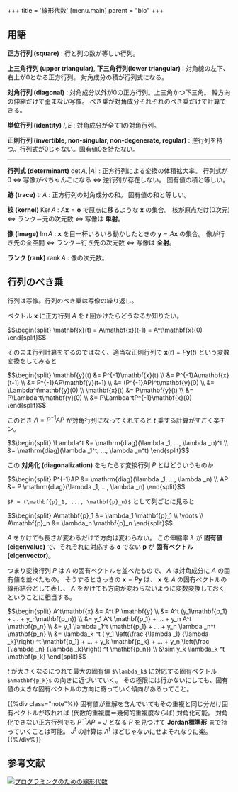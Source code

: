 +++
title = '線形代数'
[menu.main]
  parent = "bio"
+++

## 用語

**正方行列 (square)**
:   行と列の数が等しい行列。

**上三角行列 (upper triangular)**, **下三角行列(lower triangular)**
:   対角線の左下、右上が0となる正方行列。
    対角成分の積が行列式になる。

**対角行列 (diagonal)**
:   対角成分以外が0の正方行列。上三角かつ下三角。
    軸方向の伸縮だけで歪まない写像。
    べき乗が対角成分それぞれのべき乗だけで計算できる。

**単位行列 (identity)** $I, E$
:   対角成分が全て1の対角行列。

**正則行列 (invertible, non-singular, non-degenerate, regular)**
:   逆行列を持つ。行列式が0じゃない。固有値0を持たない。

------------------------------------------------------------------------

**行列式 (determinant)** $\mathrm{det}\, A, |A|$
:   正方行列による変換の体積拡大率。
    行列式が0 ⇔ 写像がぺちゃんこになる ⇔ 逆行列が存在しない。
    固有値の積と等しい。

**跡 (trace)** $\mathrm{tr}\, A$
:   正方行列の対角成分の和。
    固有値の和と等しい。

**核 (kernel)** $\mathrm{Ker}\, A$
:   $A\mathbf{x} = \mathbf{o}$ で原点に移るような
    $\mathbf{x}$ の集合。 核が原点だけ(0次元) ⇔ ランク＝元の次元数 ⇔ 写像は **単射**。

**像 (image)** $\mathrm{Im}\, A$
:   $\mathbf{x}$ を目一杯いろいろ動かしたときの
    $\mathbf{y} = A\mathbf{x}$ の集合。
    像が行き先の全空間 ⇔ ランク＝行き先の次元数 ⇔ 写像は **全射**。

**ランク (rank)** $\mathrm{rank}\, A$
:   像の次元数。

## 行列のべき乗

行列は写像。行列のべき乗は写像の繰り返し。

ベクトル $\mathbf{x}$ に正方行列 $A$ を
$t$ 回かけたらどうなるか知りたい。

<div>$$\begin{split}
\mathbf{x}(t) = A\mathbf{x}(t-1) = A^t\mathbf{x}(0)
\end{split}$$</div>

そのまま行列計算をするのではなく、適当な正則行列で
$\mathbf{x}(t) = P\mathbf{y}(t)$ という変数変換をしてみると

<div>$$\begin{split}
\mathbf{y}(t) &= P^{-1}\mathbf{x}(t) \\
              &= P^{-1}A\mathbf{x}(t-1) \\
              &= P^{-1}AP\mathbf{y}(t-1) \\
              &= (P^{-1}AP)^t\mathbf{y}(0) \\
              &= \Lambda^t\mathbf{y}(0) \\
\mathbf{x}(t) &= P\mathbf{y}(t) \\
              &= P\Lambda^t\mathbf{y}(0) \\
              &= P\Lambda^tP^{-1}\mathbf{x}(0)
\end{split}$$</div>

このとき $\Lambda = P^{-1}AP$ が対角行列になってくれてると
$t$ 乗する計算がすごく楽チン。

<div>$$\begin{split}
\Lambda^t &= \mathrm{diag}(\lambda _1, ..., \lambda _n)^t \\
          &= \mathrm{diag}(\lambda _1^t, ..., \lambda _n^t)
\end{split}$$</div>

この **対角化 (diagonalization)** をもたらす変換行列 $P$ とはどういうものか

<div>$$\begin{split}
P^{-1}AP &= \mathrm{diag}(\lambda _1, ..., \lambda _n) \\
      AP &= P \mathrm{diag}(\lambda _1, ..., \lambda _n)
\end{split}$$</div>

`$P = (\mathbf{p}_1, ..., \mathbf{p}_n)$` として列ごとに見ると

<div>$$\begin{split}
A\mathbf{p}_1 &= \lambda_1 \mathbf{p}_1 \\
\vdots \\
A\mathbf{p}_n &= \lambda_n \mathbf{p}_n
\end{split}$$</div>

$A$ をかけても長さが変わるだけで方向は変わらない。
この伸縮率 $\lambda$ が **固有値 (eigenvalue)** で、それぞれに対応する
$\mathbf{o}$ でない $\mathbf{p}$ が **固有ベクトル (eigenvector)**。

つまり変換行列 $P$ は $A$ の固有ベクトルを並べたもので、
$\Lambda$ は対角成分に $A$ の固有値を並べたもの。
そうするとさっきの $\mathbf{x} = P\mathbf{y}$ は、
$\mathbf{x}$ を $A$ の固有ベクトルの線形結合として表し、
$A$ をかけても方向が変わらないように変数変換しておくということに相当する。

<div>$$\begin{split}
A^t\mathbf{x} &= A^t P \mathbf{y} \\
              &= A^t (y_1\mathbf{p_1} + ... + y_n\mathbf{p_n}) \\
              &= y_1 A^t \mathbf{p_1} + ... + y_n A^t \mathbf{p_n} \\
              &= y_1 \lambda _1^t \mathbf{p_1} + ... + y_n \lambda _n^t \mathbf{p_n} \\
              &= \lambda_k ^t (
                   y_1 \left(\frac {\lambda _1} {\lambda _k}\right) ^t \mathbf{p_1}
                   + ... + y_k \mathbf{p_k}
                   + ... + y_n \left(\frac {\lambda _n} {\lambda _k}\right) ^t \mathbf{p_n}) \\
              &\sim y_k \lambda_k ^t \mathbf{p_k}
\end{split}$$</div>

$t$ が大きくなるにつれて最大の固有値 `$\lambda_k$`
に対応する固有ベクトル `$\mathbf{p_k}$` の向きに近づいていく。
その極限には行かないにしても、固有値の大きな固有ベクトルの方向に寄っていく傾向があるってこと。

{{%div class="note"%}}
固有値が重解を含んでいてもその重複と同じ分だけ固有ベクトルが取れれば
(代数的重複度＝幾何的重複度ならば) 対角化可能。
対角化できない正方行列でも $P^{-1}AP = J$ となる $P$ を見つけて
**Jordan標準形** まで持っていくことは可能。
$J^t$ の計算は $\Lambda^t$ ほどじゃないにせよそれなりに楽。
{{%/div%}}

## 参考文献

<a href="http://www.amazon.co.jp/exec/obidos/ASIN/4274065782/heavywatal-22/" rel="nofollow" target="_blank"><img src="http://ecx.images-amazon.com/images/I/51QTY7RSFRL._SX160_.jpg" alt="プログラミングのための線形代数" /></a>
